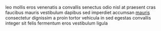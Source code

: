 leo mollis eros venenatis a convallis senectus odio nisl at praesent cras
faucibus mauris vestibulum dapibus sed imperdiet accumsan
[mauris](generated_webpages/accumsan5.md) consectetur dignissim a proin tortor
vehicula in sed egestas convallis integer sit felis fermentum eros vestibulum
ligula